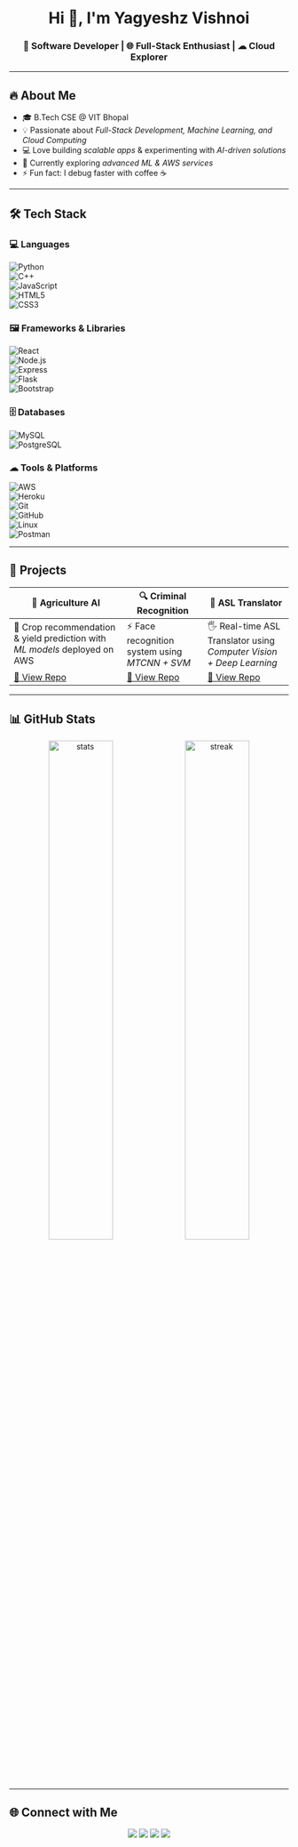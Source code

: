<!-- Profile Header -->
<h1 align="center">Hi 👋, I'm Yagyeshz Vishnoi</h1>
<h3 align="center">🚀 Software Developer | 🌐 Full-Stack Enthusiast | ☁ Cloud Explorer</h3>

---

## 🔥 About Me  
- 🎓 B.Tech CSE @ VIT Bhopal  
- 💡 Passionate about *Full-Stack Development, Machine Learning, and Cloud Computing*  
- 💻 Love building *scalable apps* & experimenting with *AI-driven solutions*  
- 🌱 Currently exploring *advanced ML & AWS services*  
- ⚡ Fun fact: I debug faster with coffee ☕  

---

## 🛠 Tech Stack  

### 💻 Languages  
![Python](https://img.shields.io/badge/Python-3776AB?style=for-the-badge&logo=python&logoColor=white)  
![C++](https://img.shields.io/badge/C%2B%2B-00599C?style=for-the-badge&logo=cplusplus&logoColor=white)  
![JavaScript](https://img.shields.io/badge/JavaScript-F7DF1E?style=for-the-badge&logo=javascript&logoColor=black)  
![HTML5](https://img.shields.io/badge/HTML5-E34F26?style=for-the-badge&logo=html5&logoColor=white)  
![CSS3](https://img.shields.io/badge/CSS3-1572B6?style=for-the-badge&logo=css3&logoColor=white)  

### 🖼 Frameworks & Libraries  
![React](https://img.shields.io/badge/React-20232A?style=for-the-badge&logo=react&logoColor=61DAFB)  
![Node.js](https://img.shields.io/badge/Node.js-339933?style=for-the-badge&logo=nodedotjs&logoColor=white)  
![Express](https://img.shields.io/badge/Express-000000?style=for-the-badge&logo=express&logoColor=white)  
![Flask](https://img.shields.io/badge/Flask-000000?style=for-the-badge&logo=flask&logoColor=white)  
![Bootstrap](https://img.shields.io/badge/Bootstrap-563D7C?style=for-the-badge&logo=bootstrap&logoColor=white)  

### 🗄 Databases  
![MySQL](https://img.shields.io/badge/MySQL-4479A1?style=for-the-badge&logo=mysql&logoColor=white)  
![PostgreSQL](https://img.shields.io/badge/PostgreSQL-316192?style=for-the-badge&logo=postgresql&logoColor=white)  

### ☁ Tools & Platforms  
![AWS](https://img.shields.io/badge/AWS-232F3E?style=for-the-badge&logo=amazonaws&logoColor=white)  
![Heroku](https://img.shields.io/badge/Heroku-430098?style=for-the-badge&logo=heroku&logoColor=white)  
![Git](https://img.shields.io/badge/Git-F05032?style=for-the-badge&logo=git&logoColor=white)  
![GitHub](https://img.shields.io/badge/GitHub-181717?style=for-the-badge&logo=github&logoColor=white)  
![Linux](https://img.shields.io/badge/Linux-FCC624?style=for-the-badge&logo=linux&logoColor=black)  
![Postman](https://img.shields.io/badge/Postman-FF6C37?style=for-the-badge&logo=postman&logoColor=white)  

---

## 🚀 Projects  

| 🌱 Agriculture AI | 🔍 Criminal Recognition | 🤟 ASL Translator |
|------------------|--------------------------|------------------|
| 🧠 Crop recommendation & yield prediction with *ML models* deployed on AWS | ⚡ Face recognition system using *MTCNN + SVM* | 🖐 Real-time ASL Translator using *Computer Vision + Deep Learning* |
| [🔗 View Repo](https://github.com/yagyeshvishnoi/EPICS) | [🔗 View Repo](https://github.com/yagyeshvishnoi/Criminal_Recognition_System) | [🔗 View Repo](https://github.com/yagyeshvishnoi/ASL_Translator) |

---

## 📊 GitHub Stats  

<p align="center">
  <img src="https://github-readme-stats.vercel.app/api?username=yagyeshvishnoi&show_icons=true&theme=radical" alt="stats" width="48%" />
  <img src="https://github-readme-streak-stats.herokuapp.com/?user=yagyeshvishnoi&theme=radical" alt="streak" width="48%" />
</p>  

---

## 🌐 Connect with Me  

<p align="center">
  <a href="mailto:yagyeshvishnoi11@gmail.com"><img src="https://img.shields.io/badge/Email-D14836?style=for-the-badge&logo=gmail&logoColor=white"/></a>
  <a href="https://linkedin.com/in/yagyeshz-vishnoi-5713a2270/"><img src="https://img.shields.io/badge/LinkedIn-0077B5?style=for-the-badge&logo=linkedin&logoColor=white"/></a>
  <a href="https://yagyeshvishnoi.github.io/resume-2/"><img src="https://img.shields.io/badge/Portfolio-000000?style=for-the-badge&logo=firefox&logoColor=white"/></a>
  <a href="https://www.hackerrank.com/profile/yagyeshvishnoi11"><img src="https://img.shields.io/badge/HackerRank-2EC866?style=for-the-badge&logo=hackerrank&logoColor=white"/></a>
</p>

